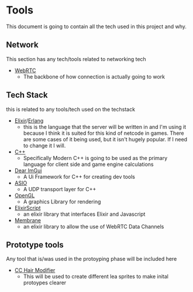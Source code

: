 # Tools
This document is going to contain all the tech used in this project and why.

## Network
This section has any tech/tools related to networking tech
- [WebRTC](https://membrane.stream)
  - The backbone of how connection is actually going to work

## Tech Stack
this is related to any tools/tech used on the techstack
- [Elixir](https://elixir-lang.org)/[Erlang](https://www.erlang.org)
  - this is the language that the server will be written in and I'm using it because I think it is suited for this kind of netcode in games. There are some cases of it being used, but it isn't hugely popular. If I need to change it I will.
- [C++](https://cplusplus.com)
  - Specifically Modern C++ is going to be used as the primary language for client side and game engine calculations
- [Dear ImGui](https://github.com/ocornut/imgui)
  - A Ui Framework for C++ for creating dev tools
- [ASIO](https://think-async.com/Asio/)
  - A UDP transport layer for C++
- [OpenGL](https://www.opengl.org)
  - A graphics Library for rendering
- [ElixirScript](https://github.com/elixirscript/elixirscript)
  - an elixir library that interfaces Elixir and Javascript
- [Membrane](https://membrane.stream)
  - an elixir library to allow the use of WebRTC Data Channels

## Prototype tools
Any tool that is/was used in the protoyping phase will be included here
- [CC Hair Modifier](https://github.com/blobbeliblob/CC_hair_modifier)
  - This will be used to create different lea sprites to make inital protoypes clearer
